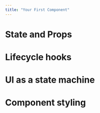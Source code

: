 ```yaml
---
title: "Your First Component"
---
```


# State and Props

# Lifecycle hooks

# UI as a state machine

# Component styling